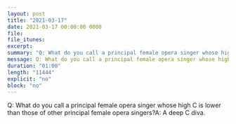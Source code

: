 ```yaml
---
layout: post
title: "2021-03-17"
date: 2021-03-17 00:00:00 0000
file:
file_itunes:
excerpt:
summary: "Q: What do you call a principal female opera singer whose high C is lower than those of other principal female opera singers?A: A deep C diva."
message: Q: What do you call a principal female opera singer whose high C is lower than those of other principal female opera singers?A: A deep C diva.
duration: "01:00"
length: "11444"
explicit: "no"
block: "no"
---
```

Q: What do you call a principal female opera singer whose high C is lower than those of other principal female opera singers?A: A deep C diva.

